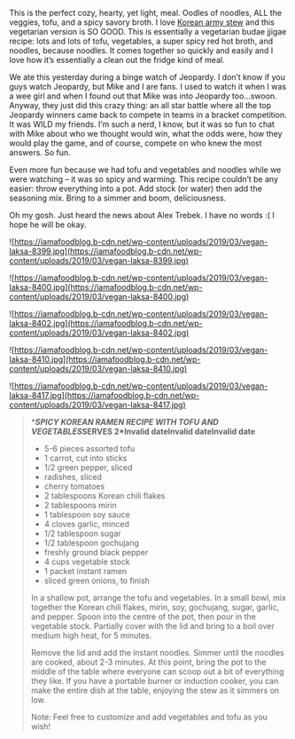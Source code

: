 This is the perfect cozy, hearty, yet light, meal. Oodles of noodles, ALL the veggies, tofu, and a spicy savory broth. I love [Korean army stew](https://iamafoodblog.com/budae-jjigae-korean-army-stew-recipe/) and this vegetarian version is SO GOOD. This is essentially a vegetarian budae jjigae recipe: lots and lots of tofu, vegetables, a super spicy red hot broth, and noodles, because noodles. It comes together so quickly and easily and I love how it’s essentially a clean out the fridge kind of meal.

We ate this yesterday during a binge watch of Jeopardy. I don’t know if you guys watch Jeopardy, but Mike and I are fans. I used to watch it when I was a wee girl and when I found out that Mike was into Jeopardy too…swoon. Anyway, they just did this crazy thing: an all star battle where all the top Jeopardy winners came back to compete in teams in a bracket competition. It was WILD my friends. I’m such a nerd, I know, but it was so fun to chat with Mike about who we thought would win, what the odds were, how they would play the game, and of course, compete on who knew the most answers. So fun.

Even more fun because we had tofu and vegetables and noodles while we were watching – it was so spicy and warming. This recipe couldn’t be any easier: throw everything into a pot. Add stock (or water) then add the seasoning mix. Bring to a simmer and boom, deliciousness.

Oh my gosh. Just heard the news about Alex Trebek. I have no words :( I hope he will be okay.

![https://iamafoodblog.b-cdn.net/wp-content/uploads/2019/03/vegan-laksa-8399.jpg](https://iamafoodblog.b-cdn.net/wp-content/uploads/2019/03/vegan-laksa-8399.jpg)

![https://iamafoodblog.b-cdn.net/wp-content/uploads/2019/03/vegan-laksa-8400.jpg](https://iamafoodblog.b-cdn.net/wp-content/uploads/2019/03/vegan-laksa-8400.jpg)

![https://iamafoodblog.b-cdn.net/wp-content/uploads/2019/03/vegan-laksa-8402.jpg](https://iamafoodblog.b-cdn.net/wp-content/uploads/2019/03/vegan-laksa-8402.jpg)

![https://iamafoodblog.b-cdn.net/wp-content/uploads/2019/03/vegan-laksa-8410.jpg](https://iamafoodblog.b-cdn.net/wp-content/uploads/2019/03/vegan-laksa-8410.jpg)

![https://iamafoodblog.b-cdn.net/wp-content/uploads/2019/03/vegan-laksa-8417.jpg](https://iamafoodblog.b-cdn.net/wp-content/uploads/2019/03/vegan-laksa-8417.jpg)

> \****SPICY KOREAN RAMEN RECIPE WITH TOFU AND VEGETABLES*SERVES 2\*Invalid dateInvalid dateInvalid date**
>
> - 5-6 pieces assorted tofu
> - 1 carrot, cut into sticks
> - 1/2 green pepper, sliced
> - radishes, sliced
> - cherry tomatoes
> - 2 tablespoons Korean chili flakes
> - 2 tablespoons mirin
> - 1 tablespoon soy sauce
> - 4 cloves garlic, minced
> - 1/2 tablespoon sugar
> - 1/2 tablespoon gochujang
> - freshly ground black pepper
> - 4 cups vegetable stock
> - 1 packet instant ramen
> - sliced green onions, to finish
>
> In a shallow pot, arrange the tofu and vegetables. In a small bowl, mix together the Korean chili flakes, mirin, soy, gochujang, sugar, garlic, and pepper. Spoon into the centre of the pot, then pour in the vegetable stock. Partially cover with the lid and bring to a boil over medium high heat, for 5 minutes.
>
> Remove the lid and add the instant noodles. Simmer until the noodles are cooked, about 2-3 minutes. At this point, bring the pot to the middle of the table where everyone can scoop out a bit of everything they like. If you have a portable burner or induction cooker, you can make the entire dish at the table, enjoying the stew as it simmers on low.
>
> Note: Feel free to customize and add vegetables and tofu as you wish!
